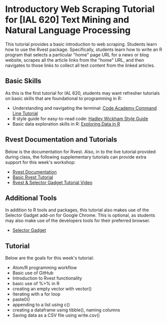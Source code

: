 # Introductory Web Scraping Tutorial for [IAL 620] Text Mining and Natural Language Processing
This tutorial provides a basic introduction to web scraping. Students learn how to use the Rvest package. Specifically, students learn how to write an R program that selects a particular "home" page URL for a news or blog website, scrapes all the article links from the "home" URL, and then navigates to those links to collect all text content from the linked articles.

## Basic Skills
As this is the first tutorial for IAL 620, students may want refresher tutorials on basic skills that are foundational to programming in R:

- Understanding and navigating the terminal: [Code Academy Command Line Tutorial](https://www.codecademy.com/learn/learn-the-command-line)
- R style guide for easy-to-read code: [Hadley Wickham Style Guide](http://adv-r.had.co.nz/Style.html)
- Basic data exploration skills in R: [Exploring Data in R](https://youtu.be/mgslMeYwNmM)

## Rvest Documentation and Tutorials
Below is the documentation for Rvest. Also, in to the live tutorial provided during class, the following supplementary tutorials can provide extra support for this week's workshop:

- [Rvest Documentation](https://cran.r-project.org/web/packages/rvest/rvest.pdf)
- [Basic Rvest Tutorial](https://stat4701.github.io/edav/2015/04/02/rvest_tutorial/)
- [Rvest & Selector Gadget Tutorial Video](https://youtu.be/4IYfYx4yoAI)

## Additional Tools
In addition to R tools and packages, this tutorial also makes use of the Selector Gadget add-on for Google Chrome. This is optional, as students may also make use of the developers tools for their preferred browser.

- [Selector Gadget](https://chrome.google.com/webstore/detail/selectorgadget/mhjhnkcfbdhnjickkkdbjoemdmbfginb?hl=en)

## Tutorial
Below are the goals for this week's tutorial:
- Atom/R programming workflow
- Basic use of GitHub
- Introduction to Rvest functionality
- basic use of %>% in R
- creating an empty vector with vector()
- Iterating with a for loop
- paste0()
- appending to a list using c()
- creating a dataframe using tibble(), naming columns
- Saving data as a CSV file using write.csv()
